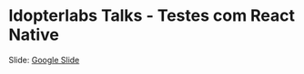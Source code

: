 # Idopterlabs Talks - Testes com React Native
Slide: [Google Slide](https://docs.google.com/presentation/d/1D7mLkGfsYNIFai52biS4Y67RSB5ZjP8Pv18Nc1OFv8Q/edit?usp=sharing)
